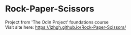 # Rock-Paper-Scissors
Project from 'The Odin Project' foundations course\
Visit site here: https://izhgh.github.io/Rock-Paper-Scissors/

